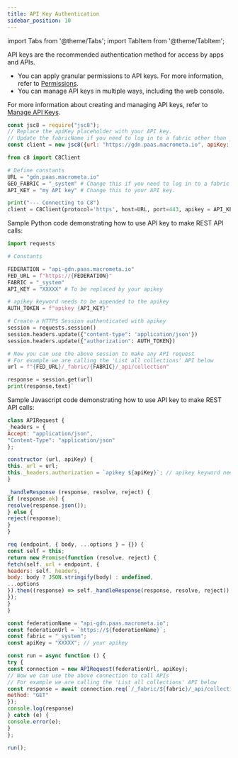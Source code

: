 ```yaml
---
title: API Key Authentication
sidebar_position: 10
---
```


import Tabs from '@theme/Tabs';
import TabItem from '@theme/TabItem';

API keys are the recommended authentication method for access by apps and APIs.

- You can apply granular permissions to API keys. For more information, refer to [Permissions](../permissions/index.md).
- You can manage API keys in multiple ways, including the web console.

For more information about creating and managing API keys, refer to [Manage API Keys](../api-keys/index.md).

<Tabs groupId="operating-systems">
<TabItem value="js" label="Javascript">

```js
const jsc8 = require("jsc8");
// Replace the apiKey placeholder with your API key.
// Update the fabricName if you need to log in to a fabric other than _system.
const client = new jsc8({url: "https://gdn.paas.macrometa.io", apiKey: "XXXX", fabricName: '_system'});
```

</TabItem>
<TabItem value="py" label="Python">

```py
from c8 import C8Client

# Define constants
URL = "gdn.paas.macrometa.io"
GEO_FABRIC = "_system" # Change this if you need to log in to a fabric other than _system.
API_KEY = "my API key" # Change this to your API key.

print("--- Connecting to C8")
client = C8Client(protocol='https', host=URL, port=443, apikey = API_KEY, geofabric = GEO_FABRIC)
```

</TabItem>
<TabItem value="api" label="REST API">

Sample Python code demonstrating how to use API key to make REST API calls:

```py
import requests

# Constants

FEDERATION = "api-gdn.paas.macrometa.io"
FED_URL = f"https://{FEDERATION}"
FABRIC = "_system"
API_KEY = "XXXXX" # To be replaced by your apikey

# apikey keyword needs to be appended to the apikey
AUTH_TOKEN = f"apikey {API_KEY}"

# Create a HTTPS Session authenticated with apikey
session = requests.session()
session.headers.update({"content-type": 'application/json'})
session.headers.update({"authorization": AUTH_TOKEN})

# Now you can use the above session to make any API request
# For example we are calling the 'List all collections' API below
url = f"{FED_URL}/_fabric/{FABRIC}/_api/collection"

response = session.get(url)
print(response.text)`
```

Sample Javascript code demonstrating how to use API key to make REST API calls:

```js
class APIRequest {
_headers = {
Accept: "application/json",
"Content-Type": "application/json"
};

constructor (url, apiKey) {
this._url = url;
this._headers.authorization = `apikey ${apiKey}`; // apikey keyword needs to be appended
}

_handleResponse (response, resolve, reject) {
if (response.ok) {
resolve(response.json());
} else {
reject(response);
}
}

req (endpoint, { body, ...options } = {}) {
const self = this;
return new Promise(function (resolve, reject) {
fetch(self._url + endpoint, {
headers: self._headers,
body: body ? JSON.stringify(body) : undefined,
...options
}).then((response) => self._handleResponse(response, resolve, reject));
});
}
}

const federationName = "api-gdn.paas.macrometa.io";
const federationUrl = `https://${federationName}`;
const fabric = "_system";
const apiKey = "XXXXX"; // your apikey

const run = async function () {
try {
const connection = new APIRequest(federationUrl, apiKey);
// Now we can use the above connection to call APIs
// For example we are calling the 'List all collections' API below
const response = await connection.req(`/_fabric/${fabric}/_api/collection`, {
method: "GET"
});
console.log(response)
} catch (e) {
console.error(e);
}
};

run();
```

</TabItem>
</Tabs>

